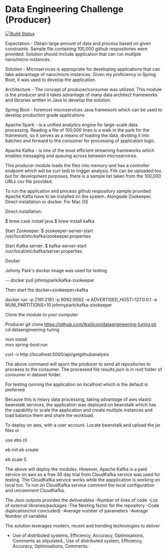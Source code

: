 # Data Engineering Challenge (Producer)

[![Build Status](https://travis-ci.com/tksilicon/dataengineering-turing.svg?branch=master)](https://travis-ci.com/tksilicon/dataengineering-turing)

Expectation - Obtain large amount of data and process based on given constraints. Sample file containing 100,000 github respositories were provided. Solution should include application that can run multiple nano/micro instances.

Solution - Microservices is appropriate for developing applications that can take adavantage of nano/micro instances. Given my proficiency in Spring Boot, it was used to develop the application. 

Architecture - The concept of producer/consumer was utilized. This module is the producer and it takes advantage of many data architect frameworks and libraries written in Java to develop the solution. 

Spring Boot - foremost microservices Java framework which can be used to develop production grade applications

Apache Spark - is a unified analytics engine for large-scale data processing. Reading a file of 100,000 lines is a walk in the park for the framework, so it serves as a means of loading the data, dividing it into batches and forward to the consumer for processing of application logic.

Apache Kafka - is one of the most efficient streaming frameworks which enables messaging and queuing across between microservices. 

This producer module loads the files into memory and has a controller endpoint which will be curl (ed) to trigger analysis. File can be uploaded too but for development purposes, there is a sample list taken from the 100,000 URLs csv file provided.

To run the application and process github respository sample provided Apache Kafta have to be installed on the system.  Alongside Zookeeper. Direct installation or docker. For Mac OS

Direct installation:

$ brew cask install java
$ brew install kafka

Start Zookeeper:
$ zookeeper-server-start /usr/local/etc/kafka/zookeeper.properties

Start Kafka server:
$ kafka-server-start /usr/local/etc/kafka/server.properties

Docker

Johnny Park's docker image was used for testing

-- docker pull johnnypark/kafka-zookeeper

Then start the docker+zookeeper+kafka

docker run -p 2181:2181 -p 9092:9092 -e ADVERTISED_HOST=127.0.0.1  -e NUM_PARTITIONS=10 johnnypark/kafka-zookeeper

Clone the module to your computer

Producer
git clone https://github.com/tksilicon/dataengineering-turing.git
cd  dataengineering-turing

mvn install  
mvn spring-boot:run  

curl -v http://localhost:5000/api/getgithubanalysis

The above command will spurn the producer to send all repositories to proceess to the consumer. The processed file results.json is in root folder of consumer in dataset folder.

For testing running the application on localhost which is the default is preferred

Because this is heavy data processing, taking advantage of aws elastic beanstalk services, the application was deployed on beanstalk which has the capability to scale the application and create multiple instances and load balance them and share the workload.

To deploy on aws, with a user account. Locate beanstalk and upload the jar files or 

use ebs cli

eb init
eb create 

eb scale 5 

The above will deploy the modules. However, Apache Kafka is a paid service on aws so a free 30 day trial from CloudKafka service was used for testing. The CloudKafka service works while the appplication is working on local too. To run on CloudKafka service  comment the local configuration and uncomment CloudKafka. 


The Json outputs provides the deliverables
-Number of lines of code 
-List of external libraries/packages
-The Nesting factor for the repository
-Code duplication(not concluded)
-Average number of parameters 
-Average Number of variables

The solution leverages modern, recent and trending technologies to deliver
- Use of distributed systems, Efficiency, Accuracy, Optimisations, Comments as stipulated., Use of distributed system, Efficiency, Accuracy, Optimisations, Comments:


